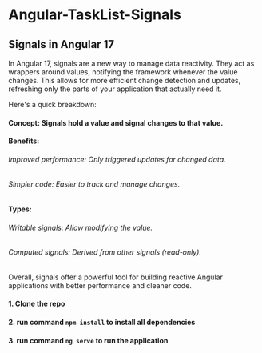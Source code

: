 # Angular-TaskList-Signals
## Signals in Angular 17

In Angular 17, signals are a new way to manage data reactivity. They act as wrappers around values, notifying the framework whenever the value changes. This allows for more efficient change detection and updates, refreshing only the parts of your application that actually need it.

Here's a quick breakdown:

#### Concept: Signals hold a value and signal changes to that value.
#### Benefits:
###### Improved performance: Only triggered updates for changed data.
###### Simpler code: Easier to track and manage changes.
#### Types:
###### Writable signals: Allow modifying the value.
###### Computed signals: Derived from other signals (read-only).

Overall, signals offer a powerful tool for building reactive Angular applications with better performance and cleaner code.


#### 1. Clone the repo

#### 2. run command `npm install` to install all dependencies

#### 3. run command `ng serve` to run the application
